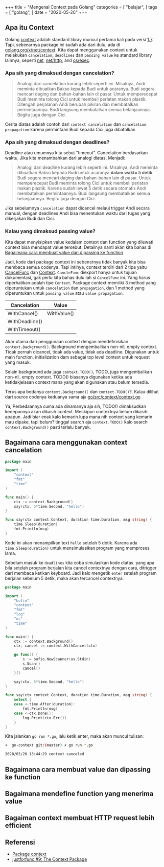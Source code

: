 +++
title = "Mengenal Context pada Golang"
categories = [
    "belajar",
]
tags = [
    "golang",
]
date = "2020-05-20"
+++

## Apa itu Context
 
Golang [context](https://golang.org/pkg/context/) adalah standard libray muncul pertama kali pada versi [1.7](https://golang.org/doc/go1.7#context).
Tapi, sebenarnya package ini sudah ada dari dulu, ada di [golang.org/x/net/context](https://pkg.go.dev/golang.org/x/net/context?tab=doc). 
Kita dapat menggunakan context untuk melakukan `cancelation`, `deadlines` dan `passing value` ke standard library lainnya,
seperti [net](https://golang.org/doc/go1.7#net), [net/http](https://golang.org/doc/go1.7#net_http), and [os/exec](https://golang.org/doc/go1.7#os_exec).

### Apa sih yang dimaksud dengan **cancelation**?

>Analogi dari cancelation kurang lebih seperti ini. Misalnya, Andi meminta dibuatkan Bakso kepada Budi untuk acaranya. 
>Budi segera mencari daging dan bahan-bahan lain di pasar. Untuk memperecepat Budi meminta tolong Cici untuk membeli perlatan makan plastik. 
>Ditengah perjalanan Andi berubah pikiran dan membatalkan permintaannya. Budi langsung membatalkan semua belanjaannya.
>Begitu juga dengan Cici.

Cerita diatas adalah contoh dari `context cancelation` dan `cancelation propagation` karena permintaan Budi kepada Cici juga dibatalkan.

### Apa sih yang dimaksud dengan **deadlines**?

Deadline atau umumnya kita sebut "timeout". Cancelation berdasarkan waktu, Jika kita menambahkan dari analogi diatas, Menjadi:

>Analogi dari deadline kurang lebih seperti ini. Misalnya, Andi meminta dibuatkan Bakso kepada Budi untuk acaranya **dalam waktu 5 detik**. 
>Budi segera mencari daging dan bahan-bahan lain di pasar. Untuk memperecepat Budi meminta tolong Cici untuk membeli perlatan makan plastik. 
>Karena sudah lewat 5 detik secara otomatis Andi membatalkan permintaannya. Budi langsung membatalkan semua belanjaannya.
>Begitu juga dengan Cici.

Jika sebelumnya `cancelation` dapat dicancel melaui trigger Andi secara manual, dengan deadlines Andi bisa menentukan waktu dari tugas yang dikerjakan Budi dan Cici.

### Kalau yang dimaksud **passing value**?

Kita dapat menyisipkan value kedalam context dan function yang dilewati context bisa mendapat value tersebut. 
Detailnya nanti akan kita bahas di [Bagaimana cara membuat value dan dipassing ke function](#bagaimana-cara-membuat-value-dan-dipassing-ke-function)

Jadi, kode dari package context ini sebenernya tidak banyak kita bisa membaca semua codenya. Tapi intinya, context terdiri dari 2 tipe yaitu [CancelFunc](https://golang.org/pkg/context/#CancelFunc) dan [Context](https://golang.org/pkg/context/#Context). `CancleFunc` diexport hanya untuk tujuan dokumentasi, gak perlu kita bahas dulu lah si `CancelFunc` ini. 
Yang harus diperhatikan adalah tipe `Context`. Package context memiliki 3 method yang diperuntukan untuk `cancelation` dan `propagation`, dan 1 method yang diperuntukan untuk `passing value` atau `value propagation`.

| Cancelation    	| Value       	|
|----------------	|-------------	|
| WithCancel()   	| WithValue() 	|
| WithDeadline() 	|             	|
| WithTimeout()  	|             	|

Akar utama dari penggunaan context dengan mendefinisikan `context.Background()`. Background mengembalikan non-nil, empty context. Tidak pernah dicancel, tidak ada value, tidak ada deadline. Digunakan untuk main function, initialization dam sebagai top level context untuk request yang masuk.

Selain background ada juga `context.TODO()`, TODO, juga mengembalikan non-nil, empty context. TODO() biasanya digunakan ketika ada ketidakjelasan context mana yang akan digunakan atau belum tersedia.

Terus apa bedanya `context.Background()` dan `context.TODO()`?. Kalau dilihat dari source codenya keduanya sama aja [go/src/context/context.go](https://github.com/golang/go/blob/master/src/context/context.go#L199-L218)

Ya, Perbedaannya cuma ada dinamanya aja sih, TODO() dimaksudkan kedepannya akan dikasih context. Meskipun contextnya belum dikasih apapun. Jadi biar enak kalo kemarin lupa mana nih context yang kemarin mau dipake, tapi belum? tinggal search aja `context.TODO()` kalo search `context.Background()` pasti terlalu banyak.

## Bagaimana cara menggunakan context cancelation

```go
package main

import (
	"context"
	"fmt"
	"time"
)

func main() {
	ctx := context.Background()
	say(ctx, 5*time.Second, "hello")
}

func say(ctx context.Context, duration time.Duration, msg string) {
	time.Sleep(duration)
	fmt.Println(msg)
}
```

Kode ini akan menampilkan text `hello` setelah 5 detik. Karena ada `time.Sleep(duration)` untuk mensimulasikan program yang memproses lama. 

Sebelum masuk ke `deadlines` kita coba simulasikan kode diatas. yang apa bila setelah program berjalan kita cancel contextnya dengan cara, 
ditrigger dari membaca ketikan keyboard. Jadi kalo mengetik `enter` setelah program berjalan sebelum 5 detik, maka akan tercancel contextnya.

```go
package main

import (
	"bufio"
	"context"
	"fmt"
	"log"
	"os"
	"time"
)

func main() {
	ctx := context.Background()
	ctx, cancel := context.WithCancel(ctx)

	go func() {
		s := bufio.NewScanner(os.Stdin)
		s.Scan()
		cancel()
	}()

	say(ctx, 5*time.Second, "hello")
}

func say(ctx context.Context, duration time.Duration, msg string) {
	select {
	case <-time.After(duration):
		fmt.Println(msg)
	case <-ctx.Done():
		log.Print(ctx.Err())
	}
}
```

Kita jalankan `go run *.go`, lalu ketik enter, maka akan muncul tulisan:

```bash
➜  go-context git:(master) ✗ go run *.go

2020/05/26 13:44:29 context canceled
```

## Bagaimana cara membuat value dan dipassing ke function

<!-- TODO -->

## Bagaimana mendefine function yang menerima value

<!-- TODO -->

## Bagaiman context membuat HTTP request lebih efficient

<!-- TODO -->


## Referensi

- [Package context](https://golang.org/pkg/context/)
- [justforfunc #9: The Context Package](https://www.youtube.com/watch?v=LSzR0VEraWw)